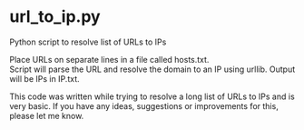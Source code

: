 # url_to_ip.py
Python script to resolve list of URLs to IPs 

Place URLs on separate lines in a file called hosts.txt.  
Script will parse the URL and resolve the domain to an IP using urllib.
Output will be IPs in IP.txt.


This code was written while trying to resolve a long list of URLs to IPs and is very basic.  If you have any ideas, suggestions or improvements for this, please let me know.

